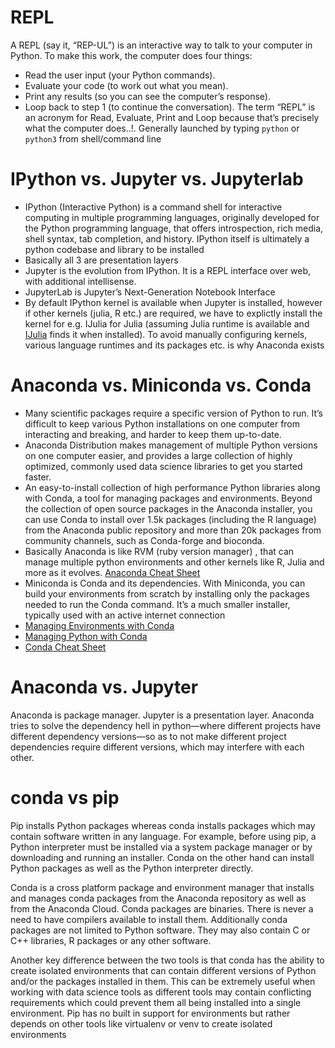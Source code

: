 # REPL
A REPL (say it, “REP-UL”) is an interactive way to talk to your computer in Python. To make this work, the computer does four things:

- Read the user input (your Python commands).
- Evaluate your code (to work out what you mean).
- Print any results (so you can see the computer’s response).
- Loop back to step 1 (to continue the conversation).
The term “REPL” is an acronym for Read, Evaluate, Print and Loop because that’s precisely what the computer does..!. Generally launched by typing `python` or `python3` from shell/command line

# IPython vs. Jupyter vs. Jupyterlab

- IPython (Interactive Python) is a command shell for interactive computing in multiple programming languages, originally developed for the Python programming language, that offers introspection, rich media, shell syntax, tab completion, and history. IPython itself is ultimately a python codebase and library to be installed
- Basically all 3 are presentation layers
- Jupyter is the evolution from IPython. It is a REPL interface over web, with additional intellisense.
- JupyterLab is Jupyter’s Next-Generation Notebook Interface
- By default IPython kernel is available when Jupyter is installed, however if other kernels (julia, R etc.) are required, we have to explictly install the kernel for e.g. IJulia for Julia (assuming Julia runtime is available and [IJulia](https://github.com/JuliaLang/IJulia.jl) finds it when installed). To avoid manually configuring kernels, various language runtimes and its packages etc. is why Anaconda exists

# Anaconda vs. Miniconda vs. Conda

- Many scientific packages require a specific version of Python to run. It’s difficult to keep various Python installations on one computer from interacting and breaking, and harder to keep them up-to-date. 
- Anaconda Distribution makes management of multiple Python versions on one computer easier, and provides a large collection of highly optimized, commonly used data science libraries to get you started faster.
- An easy-to-install collection of high performance Python libraries along with Conda, a tool for managing packages and environments. Beyond the collection of open source packages in the Anaconda installer, you can use Conda to install over 1.5k packages (including the R language) from the Anaconda public repository and more than 20k packages from community channels, such as Conda-forge and bioconda.
- Basically Anaconda is like RVM (ruby version manager) , that can manage multiple python environments and other kernels like R, Julia and more as it evolves. [Anaconda Cheat Sheet](https://docs.anaconda.com/_downloads/9ee215ff15fde24bf01791d719084950/Anaconda-Starter-Guide.pdf)
- Miniconda is Conda and its dependencies. With Miniconda, you can build your environments from scratch by installing only the packages needed to run the Conda command. It’s a much smaller installer, typically used with an active internet connection
- [Managing Environments with Conda](https://conda.io/projects/conda/en/latest/user-guide/tasks/manage-environments.html)
- [Managing Python with Conda](https://conda.io/projects/conda/en/latest/user-guide/tasks/manage-python.html)
- [Conda Cheat Sheet](https://conda.io/projects/conda/en/latest/user-guide/cheatsheet.html)


# Anaconda vs. Jupyter

Anaconda is package manager. Jupyter is a presentation layer. Anaconda tries to solve the dependency hell in python—where different projects have different dependency versions—so as to not make different project dependencies require different versions, which may interfere with each other.

# conda vs pip

Pip installs Python packages whereas conda installs packages which may contain software written in any language. For example, before using pip, a Python interpreter must be installed via a system package manager or by downloading and running an installer. Conda on the other hand can install Python packages as well as the Python interpreter directly.  

Conda is a cross platform package and environment manager that installs and manages conda packages from the Anaconda repository as well as from the Anaconda Cloud. Conda packages are binaries. There is never a need to have compilers available to install them. Additionally conda packages are not limited to Python software. They may also contain C or C++ libraries, R packages or any other software.  

Another key difference between the two tools is that conda has the ability to create isolated environments that can contain different versions of Python and/or the packages installed in them. This can be extremely useful when working with data science tools as different tools may contain conflicting requirements which could prevent them all being installed into a single environment. Pip has no built in support for environments but rather depends on other tools like virtualenv or venv to create isolated environments

